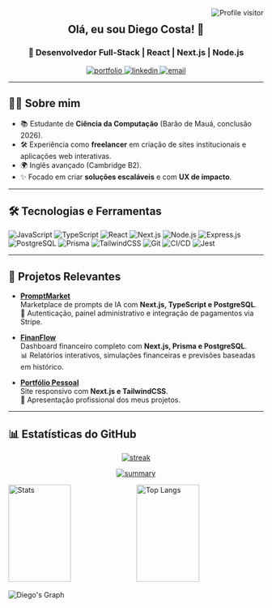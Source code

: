 <a href="https://komarev.com/ghpvc/?username=diegocp05">
  <img align="right" src="https://komarev.com/ghpvc/?username=diegocp05&label=Visitors&color=0e75b6&style=flat" alt="Profile visitor" />
</a>

<h2 align="center">
  Olá, eu sou Diego Costa! 👋
</h2>

<h3 align="center">
  🚀 Desenvolvedor Full-Stack | React | Next.js | Node.js
</h3>

<p align="center">
  <a href="https://portfolio-diegocp.vercel.app" target="_blank">
    <img src="https://img.shields.io/badge/Portfólio-000000?style=for-the-badge&logo=vercel&logoColor=white" alt="portfolio"/>
  </a>
  <a href="https://www.linkedin.com/in/diego-costa-6a6920212/" target="_blank">
    <img src="https://img.shields.io/badge/LinkedIn-0077B5?style=for-the-badge&logo=linkedin&logoColor=white" alt="linkedin"/>
  </a>
  <a href="mailto:diegocostapires05@gmail.com" target="_blank">
    <img src="https://img.shields.io/badge/Email-D14836?style=for-the-badge&logo=gmail&logoColor=white" alt="email"/>
  </a>
</p>

---

## 👨‍💻 Sobre mim

- 📚 Estudante de **Ciência da Computação** (Barão de Mauá, conclusão 2026).
- 🛠️ Experiência como **freelancer** em criação de sites institucionais e aplicações web interativas.
- 🌍 Inglês avançado (Cambridge B2).
- ✨ Focado em criar **soluções escaláveis** e com **UX de impacto**.

---

## 🛠️ Tecnologias e Ferramentas

![JavaScript](https://img.shields.io/badge/JavaScript-F7DF1E?style=for-the-badge&logo=javascript&logoColor=black)
![TypeScript](https://img.shields.io/badge/TypeScript-3178C6?style=for-the-badge&logo=typescript&logoColor=white)
![React](https://img.shields.io/badge/React-61DAFB?style=for-the-badge&logo=react&logoColor=black)
![Next.js](https://img.shields.io/badge/Next.js-000000?style=for-the-badge&logo=nextdotjs&logoColor=white)
![Node.js](https://img.shields.io/badge/Node.js-43853D?style=for-the-badge&logo=node.js&logoColor=white)
![Express.js](https://img.shields.io/badge/Express.js-000000?style=for-the-badge&logo=express&logoColor=white)
![PostgreSQL](https://img.shields.io/badge/PostgreSQL-316192?style=for-the-badge&logo=postgresql&logoColor=white)
![Prisma](https://img.shields.io/badge/Prisma-2D3748?style=for-the-badge&logo=prisma&logoColor=white)
![TailwindCSS](https://img.shields.io/badge/TailwindCSS-38B2AC?style=for-the-badge&logo=tailwindcss&logoColor=white)
![Git](https://img.shields.io/badge/Git-F05032?style=for-the-badge&logo=git&logoColor=white)
![CI/CD](https://img.shields.io/badge/CI%2FCD-2088FF?style=for-the-badge&logo=github-actions&logoColor=white)
![Jest](https://img.shields.io/badge/Jest-C21325?style=for-the-badge&logo=jest&logoColor=white)

---

## 🚀 Projetos Relevantes

- **[PromptMarket](https://github.com/diegocp05/prompt-marketplace)**  
  Marketplace de prompts de IA com **Next.js, TypeScript e PostgreSQL**.  
  🔑 Autenticação, painel administrativo e integração de pagamentos via Stripe.

- **[FinanFlow](https://github.com/diegocp05/finanFlow)**  
  Dashboard financeiro completo com **Next.js, Prisma e PostgreSQL**.  
  📊 Relatórios interativos, simulações financeiras e previsões baseadas em histórico.

- **[Portfólio Pessoal](https://portfolio-diegocp.vercel.app/)**  
  Site responsivo com **Next.js e TailwindCSS**.  
  🎨 Apresentação profissional dos meus projetos.

---

## 📊 Estatísticas do GitHub

<p align="center">
  <a href="https://github.com/diegocp05">
    <img src="https://github-readme-streak-stats.herokuapp.com/?user=diegocp05&theme=radical&border=7F3FBF&background=0D1117" alt="streak"/>
  </a>
</p>

<p align="center">
  <a href="https://github.com/diegocp05">
    <img src="https://github-profile-summary-cards.vercel.app/api/cards/profile-details?username=diegocp05&theme=radical" alt="summary"/>
  </a>
</p>

<a>
  <a href="https://github.com/diegocp05"><img alt="Stats" src="https://denvercoder1-github-readme-stats.vercel.app/api?username=diegocp05&show_icons=true&count_private=true&theme=react&border_color=7F3FBF&bg_color=0D1117&title_color=F85D7F&icon_color=F8D866" height="192px" width="49.5%"/></a>
  <a href="https://github.com/diegocp05"><img alt="Top Langs" src="https://denvercoder1-github-readme-stats.vercel.app/api/top-langs/?username=diegocp05&langs_count=8&layout=compact&theme=react&border_color=7F3FBF&bg_color=0D1117&title_color=F85D7F&icon_color=F8D866" height="192px" width="49.5%"/></a>
</a>

![Diego's Graph](https://github-readme-activity-graph.vercel.app/graph?username=diegocp05&custom_title=Diego%20Costa's%20GitHub%20Activity%20Graph&bg_color=0D1117&color=7F3FBF&line=7F3FBF&point=7F3FBF&area_color=FFFFFF&title_color=FFFFFF&area=true)
